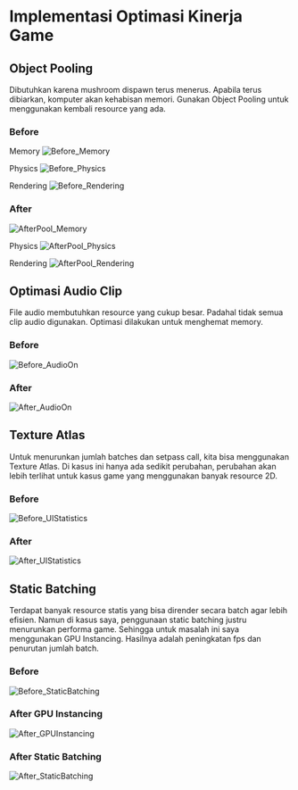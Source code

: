 # Implementasi Optimasi Kinerja Game

## Object Pooling
Dibutuhkan karena mushroom dispawn terus menerus. Apabila terus dibiarkan, komputer akan kehabisan memori. Gunakan Object Pooling untuk menggunakan kembali resource yang ada.

### Before
Memory
![Before_Memory](Screenshot/Before_Memory.png)

Physics
![Before_Physics](Screenshot/Before_Physics.png)

Rendering
![Before_Rendering](Screenshot/Before_Rendering.png)

### After
![AfterPool_Memory](Screenshot/AfterPool_Memory.png)

Physics
![AfterPool_Physics](Screenshot/AfterPool_Physics.png)

Rendering
![AfterPool_Rendering](Screenshot/AfterPool_Rendering.png)

## Optimasi Audio Clip
File audio membutuhkan resource yang cukup besar. Padahal tidak semua clip audio digunakan. Optimasi dilakukan untuk menghemat memory.

### Before
![Before_AudioOn](Screenshot/Before_AudioOn.png)

### After
![After_AudioOn](Screenshot/AfterBGM_AudioOn.png)

## Texture Atlas
Untuk menurunkan jumlah batches dan setpass call, kita bisa menggunakan Texture Atlas. Di kasus ini hanya ada sedikit perubahan, perubahan akan lebih terlihat untuk kasus game yang menggunakan banyak resource 2D.

### Before
![Before_UIStatistics](Screenshot/Before_UIStatistics.png)

### After
![After_UIStatistics](Screenshot/AfterAtlas_UIStatistics.png)

## Static Batching
Terdapat banyak resource statis yang bisa dirender secara batch agar lebih efisien. Namun di kasus saya, penggunaan static batching justru menurunkan performa game. Sehingga untuk masalah ini saya menggunakan GPU Instancing. Hasilnya adalah peningkatan fps dan penurutan jumlah batch.

### Before
![Before_StaticBatching](Screenshot/Before_GPUInstancingStatistics.png)

### After GPU Instancing
![After_GPUInstancing](Screenshot/After_GPUInstancingStatistics.png)

### After Static Batching
![After_StaticBatching](Screenshot/After_StaticBatching.png)